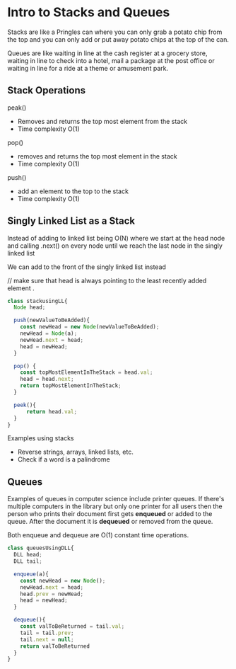 # Intro to Stacks and Queues

Stacks are like a Pringles can where you can only grab a potato chip from the top and you can only add or put away potato chips at the top of the can.

Queues are like waiting in line at the cash register at a grocery store, waiting in line to check into a hotel, mail a package at the post office or waiting in line for a ride at a theme or amusement park.

## Stack Operations

peak()

- Removes and returns the top most element from the stack
- Time complexity O(1)

pop()

- removes and returns the top most element in the stack
- Time complexity O(1)

push()

- add an element to the top to the stack
- Time complexity O(1)

## Singly Linked List as a Stack

Instead of adding to linked list being O(N) where we start at the head node and calling .next() on every node until we reach the last node in the singly linked list

We can add to the front of the singly linked list instead

// make sure that head is always pointing to the least recently added element .

```javascript
class stackusingLL{
  Node head;

  push(newValueToBeAdded){
    const newHead = new Node(newValueToBeAdded);
    newHead = Node(a);
    newHead.next = head;
    head = newHead;
  }

  pop() {
    const topMostElementInTheStack = head.val;
    head = head.next;
    return topMostElementInTheStack;
  }

  peek(){
      return head.val;
  }
}
```

Examples using stacks

- Reverse strings, arrays, linked lists, etc.
- Check if a word is a palindrome

## Queues

Examples of queues in computer science include printer queues. If there's multiple computers in the library but only one printer for all users then the person who prints their document first gets **enqueued** or added to the queue. After the document it is **dequeued** or removed from the queue.

Both enqueue and dequeue are O(1) constant time operations.

```javascript
class queuesUsingDLL{
  DLL head;
  DLL tail;

  enqueue(a){
    const newHead = new Node();
    newHead.next = head;
    head.prev = newHead;
    head = newHead;
  }

  dequeue(){
    const valToBeReturned = tail.val;
    tail = tail.prev;
    tail.next = null;
    return valToBeReturned
  }
}
```
